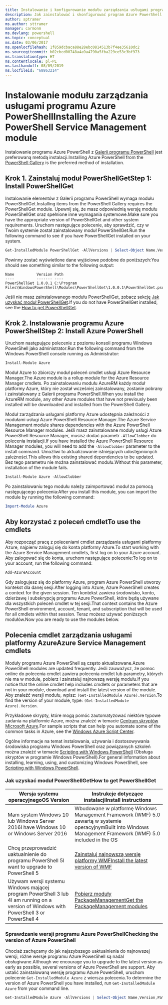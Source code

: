 ```yaml
---
title: Instalowanie i konfigurowanie modułu zarządzania usługami programu Azure PowerShell | Microsoft Docs
description: Jak zainstalować i skonfigurować program Azure PowerShell do pierwszego użycia.
author: sptramer
ms.author: sttramer
manager: carmonm
ms.devlang: powershell
ms.topic: conceptual
ms.date: 03/06/2017
ms.openlocfilehash: 1f859dcbaca88e28ebc0814513b7f4ee35610dc2
ms.sourcegitcommit: b02cbcd00748a4a9a4790a5fba229ce53c3bf973
ms.translationtype: HT
ms.contentlocale: pl-PL
ms.lasthandoff: 08/09/2019
ms.locfileid: "68863214"
---
```

# <a name="installing-the-azure-powershell-service-management-module"></a><span data-ttu-id="979f1-103">Instalowanie modułu zarządzania usługami programu Azure PowerShell</span><span class="sxs-lookup"><span data-stu-id="979f1-103">Installing the Azure PowerShell Service Management module</span></span>

<span data-ttu-id="979f1-104">Instalowanie programu Azure PowerShell z [Galerii programu PowerShell](https://www.powershellgallery.com/) jest preferowaną metodą instalacji.</span><span class="sxs-lookup"><span data-stu-id="979f1-104">Installing Azure PowerShell from the [PowerShell Gallery](https://www.powershellgallery.com/) is the preferred method of installation.</span></span>

## <a name="step-1-install-powershellget"></a><span data-ttu-id="979f1-105">Krok 1. Zainstaluj moduł PowerShellGet</span><span class="sxs-lookup"><span data-stu-id="979f1-105">Step 1: Install PowerShellGet</span></span>

<span data-ttu-id="979f1-106">Instalowanie elementów z Galerii programu PowerShell wymaga modułu PowerShellGet.</span><span class="sxs-lookup"><span data-stu-id="979f1-106">Installing items from the PowerShell Gallery requires the PowerShellGet module.</span></span> <span data-ttu-id="979f1-107">Upewnij się, że masz odpowiednią wersję modułu PowerShellGet oraz spełnione inne wymagania systemowe.</span><span class="sxs-lookup"><span data-stu-id="979f1-107">Make sure you have the appropriate version of PowerShellGet and other system requirements.</span></span> <span data-ttu-id="979f1-108">Uruchom następujące polecenie, aby sprawdzić, czy w Twoim systemie został zainstalowany moduł PowerShellGet.</span><span class="sxs-lookup"><span data-stu-id="979f1-108">Run the following command to see if you have PowerShellGet installed on your system.</span></span>

```powershell
Get-InstalledModule PowerShellGet -AllVersions | Select-Object Name,Version,Path
```

<span data-ttu-id="979f1-109">Powinny zostać wyświetlone dane wyjściowe podobne do poniższych:</span><span class="sxs-lookup"><span data-stu-id="979f1-109">You should see something similar to the following output:</span></span>

```output
Name          Version Path
----          ------- ----
PowerShellGet 1.0.0.1 C:\Program Files\WindowsPowerShell\Modules\PowerShellGet\1.0.0.1\PowerShellGet.psd1
```

<span data-ttu-id="979f1-110">Jeśli nie masz zainstalowanego modułu PowerShellGet, zobacz sekcję [Jak uzyskać moduł PowerShellGet](#how-to-get-powershellget).</span><span class="sxs-lookup"><span data-stu-id="979f1-110">If you do not have PowerShellGet installed, see the [How to get PowerShellGet](#how-to-get-powershellget).</span></span>

## <a name="step-2-install-azure-powershell"></a><span data-ttu-id="979f1-111">Krok 2. Instalowanie programu Azure PowerShell</span><span class="sxs-lookup"><span data-stu-id="979f1-111">Step 2: Install Azure PowerShell</span></span>

<span data-ttu-id="979f1-112">Uruchom następujące polecenie z poziomu konsoli programu Windows PowerShell jako administrator:</span><span class="sxs-lookup"><span data-stu-id="979f1-112">Run the following command from the Windows PowerShell console running as Administrator:</span></span>

```powershell
Install-Module Azure
```

<span data-ttu-id="979f1-113">Moduł Azure to zbiorczy moduł poleceń cmdlet usługi Azure Resource Manager.</span><span class="sxs-lookup"><span data-stu-id="979f1-113">The Azure module is a rollup module for the Azure Resource Manager cmdlets.</span></span> <span data-ttu-id="979f1-114">Po zainstalowaniu modułu AzureRM każdy moduł platformy Azure, który nie został wcześniej zainstalowany, zostanie pobrany i zainstalowany z Galerii programu PowerShell.</span><span class="sxs-lookup"><span data-stu-id="979f1-114">When you install the AzureRM module, any other Azure modules that have not previously been installed will be downloaded and installed from the PowerShell Gallery.</span></span>

<span data-ttu-id="979f1-115">Moduł zarządzania usługami platformy Azure udostępnia zależności z modułami usługi Azure PowerShell Resource Manager.</span><span class="sxs-lookup"><span data-stu-id="979f1-115">The Azure Service Management module shares dependencies with the Azure PowerShell Resource Manager modules.</span></span> <span data-ttu-id="979f1-116">Jeśli masz zainstalowane moduły usługi Azure PowerShell Resource Manager, musisz dodać parametr `-AllowClobber` do polecenia instalacji.</span><span class="sxs-lookup"><span data-stu-id="979f1-116">If you have installed the Azure PowerShell Resource Manager modules, you will need to add the `-AllowClobber` parameter to the install command.</span></span> <span data-ttu-id="979f1-117">Umożliwi to aktualizowanie istniejących udostępnionych zależności.</span><span class="sxs-lookup"><span data-stu-id="979f1-117">This allows this existing shared dependencies to be updated.</span></span> <span data-ttu-id="979f1-118">Bez tego parametru nie można zainstalować modułu.</span><span class="sxs-lookup"><span data-stu-id="979f1-118">Without this parameter, installation of the module fails.</span></span>

```powershell
Install-Module Azure -AllowClobber
```

<span data-ttu-id="979f1-119">Po zainstalowaniu tego modułu należy zaimportować moduł za pomocą następującego polecenia:</span><span class="sxs-lookup"><span data-stu-id="979f1-119">After you install this module, you can import the module by running the following command:</span></span>

```powershell
Import-Module Azure
```

## <a name="to-use-the-cmdlets"></a><span data-ttu-id="979f1-120">Aby korzystać z poleceń cmdlet</span><span class="sxs-lookup"><span data-stu-id="979f1-120">To use the cmdlets</span></span>

<span data-ttu-id="979f1-121">Aby rozpocząć pracę z poleceniami cmdlet zarządzania usługami platformy Azure, najpierw zaloguj się do konta platformy Azure.</span><span class="sxs-lookup"><span data-stu-id="979f1-121">To start working with the Azure Service Management cmdlets, first log on to your Azure account.</span></span> <span data-ttu-id="979f1-122">Aby zalogować się do konta, uruchom następujące polecenie:</span><span class="sxs-lookup"><span data-stu-id="979f1-122">To log on to your account, run the following command:</span></span>

```powershell
Add-AzureAccount
```

<span data-ttu-id="979f1-123">Gdy zalogujesz się do platformy Azure, program Azure PowerShell utworzy kontekst dla danej sesji.</span><span class="sxs-lookup"><span data-stu-id="979f1-123">After logging into Azure, Azure PowerShell creates a context for the given session.</span></span> <span data-ttu-id="979f1-124">Ten kontekst zawiera środowisko, konto, dzierżawę i subskrypcję programu Azure PowerShell, które będą używane dla wszystkich poleceń cmdlet w tej sesji.</span><span class="sxs-lookup"><span data-stu-id="979f1-124">That context contains the Azure PowerShell environment, account, tenant, and subscription that will be used for all cmdlets within that session.</span></span> <span data-ttu-id="979f1-125">Teraz możesz używać poniższych modułów.</span><span class="sxs-lookup"><span data-stu-id="979f1-125">Now you are ready to use the modules below.</span></span>

## <a name="azure-service-management-cmdlets"></a><span data-ttu-id="979f1-126">Polecenia cmdlet zarządzania usługami platformy Azure</span><span class="sxs-lookup"><span data-stu-id="979f1-126">Azure Service Management cmdlets</span></span>

<span data-ttu-id="979f1-127">Moduły programu Azure PowerShell są często aktualizowane.</span><span class="sxs-lookup"><span data-stu-id="979f1-127">Azure PowerShell modules are updated frequently.</span></span> <span data-ttu-id="979f1-128">Jeśli zauważysz, że pomoc online do polecenia cmdlet zawiera polecenia cmdlet lub parametry, których nie ma w module, pobierz i zainstaluj najnowszą wersję modułu.</span><span class="sxs-lookup"><span data-stu-id="979f1-128">If you notice that the online cmdlet help includes cmdlets or parameters that are not in your module, download and install the latest version of the module.</span></span> <span data-ttu-id="979f1-129">Aby znaleźć wersji modułu, wpisz: `(Get-InstalledModule Azure).Version`.</span><span class="sxs-lookup"><span data-stu-id="979f1-129">To find the version of your module, type: `(Get-InstalledModule Azure).Version`.</span></span>

<span data-ttu-id="979f1-130">Przykładowe skrypty, które mogą pomóc zautomatyzować niektóre typowe zadania na platformie Azure, można znaleźć w temacie [Centrum skryptów Microsoft Azure](http://www.windowsazure.com/documentation/scripts/).</span><span class="sxs-lookup"><span data-stu-id="979f1-130">For sample scripts that can help you automate some of the common tasks in Azure, see the [Windows Azure Script Center](http://www.windowsazure.com/documentation/scripts/).</span></span>

<span data-ttu-id="979f1-131">Ogólne informacje na temat instalowania, używania i dostosowywania środowiska programu Windows PowerShell oraz powiązanych szkoleń można znaleźć w temacie [Scripting with Windows PowerShell](http://go.microsoft.com/fwlink/p/?linkid=320210) (Obsługa skryptów w programie Windows PowerShell).</span><span class="sxs-lookup"><span data-stu-id="979f1-131">For general information about installing, learning, using, and customizing Windows PowerShell, see [Scripting with Windows PowerShell](http://go.microsoft.com/fwlink/p/?linkid=320210).</span></span>

### <a name="how-to-get-powershellget"></a><span data-ttu-id="979f1-132">Jak uzyskać moduł PowerShellGet</span><span class="sxs-lookup"><span data-stu-id="979f1-132">How to get PowerShellGet</span></span>

|<span data-ttu-id="979f1-133">Wersja systemu operacyjnego</span><span class="sxs-lookup"><span data-stu-id="979f1-133">OS Version</span></span>|<span data-ttu-id="979f1-134">Instrukcje dotyczące instalacji</span><span class="sxs-lookup"><span data-stu-id="979f1-134">Install instructions</span></span>|
|---|---|
|<span data-ttu-id="979f1-135">Mam system Windows 10 lub Windows Server 2016</span><span class="sxs-lookup"><span data-stu-id="979f1-135">I have Windows 10 or Windows Server 2016</span></span>|<span data-ttu-id="979f1-136">Wbudowane w platformę Windows Management Framework (WMF) 5.0 zawartą w systemie operacyjnym</span><span class="sxs-lookup"><span data-stu-id="979f1-136">Built into Windows Management Framework (WMF) 5.0 included in the OS</span></span>|
|<span data-ttu-id="979f1-137">Chcę przeprowadzić uaktualnienie do programu PowerShell 5</span><span class="sxs-lookup"><span data-stu-id="979f1-137">I want to upgrade to PowerShell 5</span></span>|[<span data-ttu-id="979f1-138">Zainstaluj najnowszą wersję platformy WMF</span><span class="sxs-lookup"><span data-stu-id="979f1-138">Install the latest version of WMF</span></span>](https://www.microsoft.com/download/details.aspx?id=54616)|
|<span data-ttu-id="979f1-139">Używam wersji systemu Windows mającej program PowerShell 3 lub 4</span><span class="sxs-lookup"><span data-stu-id="979f1-139">I am running on a version of Windows with PowerShell 3 or PowerShell 4</span></span>|[<span data-ttu-id="979f1-140">Pobierz moduły PackageManagement</span><span class="sxs-lookup"><span data-stu-id="979f1-140">Get the PackageManagement modules</span></span>](http://go.microsoft.com/fwlink/?LinkID=746217)|

<div id="helpmechoose"/>

### <a name="checking-the-version-of-azure-powershell"></a><span data-ttu-id="979f1-141">Sprawdzanie wersji programu Azure PowerShell</span><span class="sxs-lookup"><span data-stu-id="979f1-141">Checking the version of Azure PowerShell</span></span>

<span data-ttu-id="979f1-142">Chociaż zachęcamy do jak najszybszego uaktualnienia do najnowszej wersji, różne wersje programu Azure PowerShell są nadal obsługiwane.</span><span class="sxs-lookup"><span data-stu-id="979f1-142">Although we encourage you to upgrade to the latest version as early as possible, several versions of Azure PowerShell are support.</span></span> <span data-ttu-id="979f1-143">Aby ustalić zainstalowaną wersję programu Azure PowerShell, uruchom polecenie `Get-InstalledModule Azure` z wiersza polecenia.</span><span class="sxs-lookup"><span data-stu-id="979f1-143">To determine the version of Azure PowerShell you have installed, run `Get-InstalledModule Azure` from your command line.</span></span>

```powershell
Get-InstalledModule Azure -AllVersions | Select-Object Name,Version,Path
```
